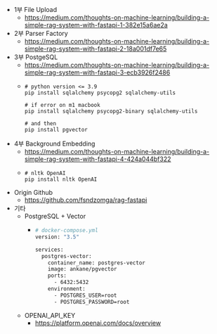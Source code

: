 * 1부 File Upload
  * https://medium.com/thoughts-on-machine-learning/building-a-simple-rag-system-with-fastapi-1-382e15a6ae2a
* 2부 Parser Factory
  * https://medium.com/thoughts-on-machine-learning/building-a-simple-rag-system-with-fastapi-2-18a001df7e65
* 3부 PostgeSQL
  * https://medium.com/thoughts-on-machine-learning/building-a-simple-rag-system-with-fastapi-3-ecb3926f2486
  * ```shell 
    # python version <= 3.9
    pip install sqlalchemy psycopg2 sqlalchemy-utils
    
    # if error on m1 macbook
    pip install sqlalchemy psycopg2-binary sqlalchemy-utils
    
    # and then
    pip install pgvector
    ```
* 4부 Background Embedding
  * https://medium.com/thoughts-on-machine-learning/building-a-simple-rag-system-with-fastapi-4-424a044bf322
  * ```shell 
    # nltk OpenAI
    pip install nltk OpenAI
    ```
* Origin Github
  * https://github.com/fsndzomga/rag-fastapi
* 기타
  * PostgreSQL + Vector
    * ```dockerfile 
      # docker-compose.yml
      version: "3.5"
    
      services:
        postgres-vector:
          container_name: postgres-vector
          image: ankane/pgvector
          ports:
            - 6432:5432
          environment:
            - POSTGRES_USER=root
            - POSTGRES_PASSWORD=root
      ```
  * OPENAI_API_KEY
    * https://platform.openai.com/docs/overview